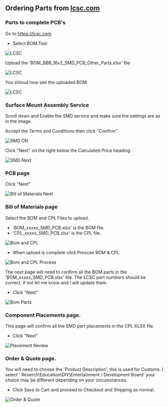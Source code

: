 ## Ordering Parts from [lcsc.com](https://lcsc.com/)

### Parts to complete PCB's

Go to https://lcsc.com 

* Select BOM Tool

![LCSC](https://github.com/GDWoody/Pixel-Controllers/blob/main/image/LCSC.png)

Upload the 'BOM_BBB_16v2_SMD_PCB_Other_Parts.xlsx' file

![LCSC](https://github.com/GDWoody/Pixel-Controllers/blob/main/image/LCSC_BOM_Upload.png)

You shloud now see the uploaded BOM

![LCSC](https://github.com/GDWoody/Pixel-Controllers/blob/main/image/LCSC_BOM_.png)


### Surface Mount Assembly Service


Scroll down and Enable the SMD service and make sure the settings are as in the image.

Accept the Terms and Conditions then click "Confirm".


![SMD ON](https://github.com/GDWoody/Pixel-Controllers/blob/main/image/smd_select.png)


Click "Next" on the right below the Calculated Price heading.

![SMD Next](https://github.com/GDWoody/Pixel-Controllers/blob/main/image/gerber_next.png)


### PCB page

Click "Next"

![Bill of Materials Next](https://github.com/GDWoody/Pixel-Controllers/blob/main/image/bill_of_materials.png)

### Bill of Materials page

Select the BOM and CPL Files to upload.

* 'BOM_xxxxx_SMD_PCB.xlsx' is the BOM file.
* 'CPL_xxxxx_SMD_PCB.xlsx' is the CPL file.


![Bom and CPL](https://github.com/GDWoody/Pixel-Controllers/blob/main/image/bom_cpl.png)


* When upload is complete click Procces BOM & CPL

![Bom and CPL Process](https://github.com/GDWoody/Pixel-Controllers/blob/main/image/process_bom_cpl.png)


The next page will need to confirm all the BOM parts in the 'BOM_xxxxx_SMD_PCB.xlsx' file.
The LCSC part numbers should be correct, if not let me know and I will update them.
* Click "Next"

![Bom Parts](https://github.com/GDWoody/Pixel-Controllers/blob/main/image/parts.png)


### Component Placements page.

This page will confirm all the SMD part placements in the CPL XLSX file.
* Click "Next"

![Placement Review](https://github.com/GDWoody/Pixel-Controllers/blob/main/image/cpl.png)


### Order & Quote page.

You will need to choose the 'Product Description', this is used for Customs. I select ' Reserch\Education\DIY\Entertainment / Developnent Board' your choice may be different depending on your circumstances.

* Click Save to Cart and proceed to Checkout and Shipping as normal.

![Order & Quote](https://github.com/GDWoody/Pixel-Controllers/blob/main/image/save.png)

